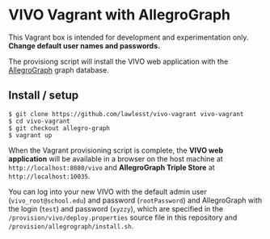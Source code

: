 # VIVO Vagrant with AllegroGraph
This Vagrant box is intended for development and experimentation only.  __Change default user names and passwords.__

The provisiong script will install the VIVO web application with the [AllegroGraph](http://franz.com/agraph/allegrograph/) graph database.

## Install / setup
~~~
$ git clone https://github.com/lawlesst/vivo-vagrant vivo-vagrant
$ cd vivo-vagrant
$ git checkout allegro-graph
$ vagrant up
~~~

When the Vagrant provisioning script is complete, the __VIVO web application__ will be available in a browser on the host machine at `http://localhost:8080/vivo` and __AllegroGraph Triple Store__ at `http://localhost:10035`.

You can log into your new VIVO with the default admin user (`vivo_root@school.edu`) and password (`rootPassword`) and AllegroGraph with the login (`test`) and password (`xyzzy`), which are specified in the `/provision/vivo/deploy.properties` source file in this repository and `/provision/allegrograph/install.sh`.
